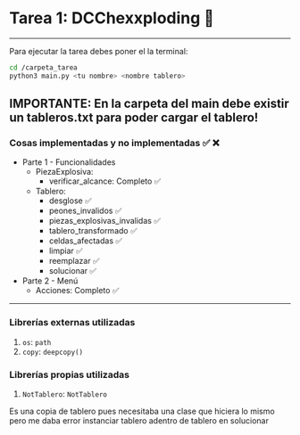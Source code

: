 # Tarea 1: DCChexxploding :school_satchel:
---
Para ejecutar la tarea debes poner el la terminal:
```bash
cd /carpeta_tarea
python3 main.py <tu nombre> <nombre tablero>
```
**IMPORTANTE**: En la carpeta del main debe existir un tableros.txt para poder cargar el tablero!
---
### Cosas implementadas y no implementadas :white_check_mark: :x:

* Parte 1 - Funcionalidades
    * PiezaExplosiva: 
        - verificar_alcance: Completo :white_check_mark:
    * Tablero:
        - desglose :white_check_mark:
        - peones_invalidos :white_check_mark:
        - piezas_explosivas_invalidas  :white_check_mark:
        - tablero_transformado :white_check_mark:
        - celdas_afectadas :white_check_mark:
        - limpiar :white_check_mark:
        - reemplazar :white_check_mark:
        - solucionar :white_check_mark:
*  Parte 2 - Menú
    - Acciones: Completo :white_check_mark:
---
### Librerías externas utilizadas

1. ```os```: ```path```
2. ```copy```: ```deepcopy()```

### Librerías propias utilizadas

1. ```NotTablero```: ```NotTablero```

Es una copia de tablero pues necesitaba una clase que hiciera lo mismo pero me daba error instanciar
tablero adentro de tablero en solucionar


